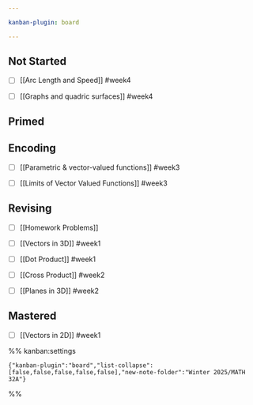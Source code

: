 ```yaml
---

kanban-plugin: board

---
```


## Not Started

- [ ] [[Arc Length and Speed]] #week4
- [ ] [[Graphs and quadric surfaces]] #week4


## Primed



## Encoding

- [ ] [[Parametric & vector-valued functions]] #week3
- [ ] [[Limits of Vector Valued Functions]] #week3


## Revising

- [ ] [[Homework Problems]]
- [ ] [[Vectors in 3D]] #week1
- [ ] [[Dot Product]] #week1
- [ ] [[Cross Product]] #week2
- [ ] [[Planes in 3D]] #week2


## Mastered

- [ ] [[Vectors in 2D]] #week1




%% kanban:settings
```
{"kanban-plugin":"board","list-collapse":[false,false,false,false,false],"new-note-folder":"Winter 2025/MATH 32A"}
```
%%